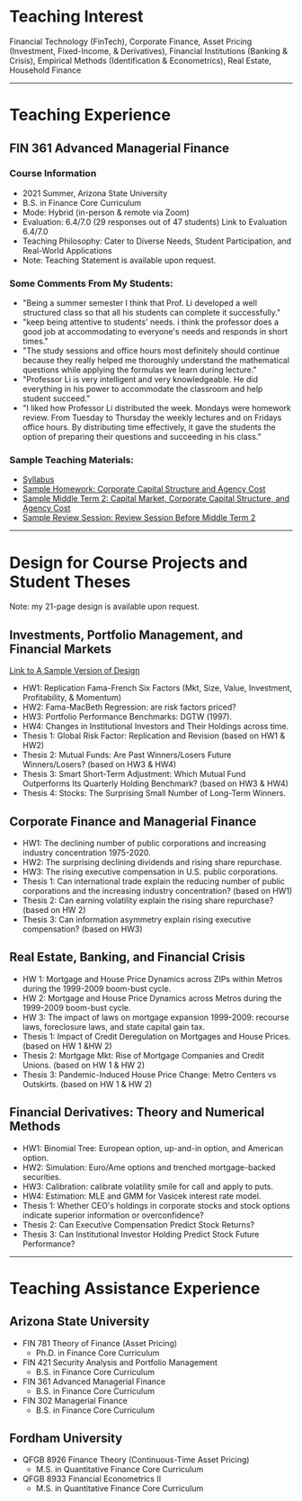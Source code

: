 # Teaching Interest
Financial Technology (FinTech), Corporate Finance, Asset Pricing (Investment, Fixed-Income, & Derivatives), Financial Institutions (Banking & Crisis), Empirical Methods (Identification & Econometrics), Real Estate, Household Finance

---

# Teaching Experience 
## FIN 361 Advanced Managerial Finance
### Course Information
* 2021 Summer, Arizona State University
* B.S. in Finance Core Curriculum
* Mode: Hybrid (in-person & remote via Zoom)
* Evaluation: 6.4/7.0 (29 responses out of 47 students) Link to Evaluation 6.4/7.0
* Teaching Philosophy: Cater to Diverse Needs, Student Participation, and Real-World Applications
* Note: Teaching Statement is available upon request.    
### Some Comments From My Students:
* "Being a summer semester I think that Prof. Li developed a well structured class so that all his students can complete it successfully."
* "keep being attentive to students' needs. i think the professor does a good job at accommodating to everyone's needs and responds in short times."
* "The study sessions and office hours most definitely should continue because they really helped me thoroughly understand the mathematical questions while applying the formulas we learn during lecture."
* "Professor Li is very intelligent and very knowledgeable. He did everything in his power to accommodate the classroom and help student succeed."
* "I liked how Professor Li distributed the week. Mondays were homework review. From Tuesday to Thursday the weekly lectures and on Fridays office hours. By distributing time effectively, it gave the students the option of preparing their questions and succeeding in his class."    
### Sample Teaching Materials:
* [Syllabus](https://www.dropbox.com/scl/fi/y5jcrdia1z8gflw5fx4m6/Syllabus_FIN361_BoLi_ASU_2021Summer.pdf?rlkey=d4llbmgkjuycb5a4hhwzjylvy&dl=0) 
* [Sample Homework: Corporate Capital Structure and Agency Cost](https://www.dropbox.com/scl/fi/j3mlfn9hkknqjbe357rjm/Week-4-Homework-Chap14-15-16.pdf?rlkey=c7f7twj0ew042xjztpibyzz77&dl=0) 
* [Sample Middle Term 2: Capital Market, Corporate Capital Structure, and Agency Cost](https://www.dropbox.com/scl/fi/xq6dqg1okz8hxdkfkv1is/Week-5-Midterm-2-Ch-10-11-14-16.pdf?rlkey=e0j98azg5z33hmpgcp6jlxnqe&dl=0)
* [Sample Review Session: Review Session Before Middle Term 2](https://www.dropbox.com/scl/fi/ho4lodxda9ujhkzo5zi4x/ReviewSessionBeforeMidTerm2.pdf?rlkey=8nfudy1wvybljnqknho1v64qk&dl=0)

---

# Design for Course Projects and Student Theses
Note: my 21-page design is available upon request.

## Investments, Portfolio Management, and Financial Markets
[Link to A Sample Version of Design](https://www.dropbox.com/scl/fi/u3ykgnfjczki1kc7ac0do/Course_Design_and_Student_Thesis_Guidance_ASampleP1to7.pdf?rlkey=mt4jc4zoj5vmkglmnlb7zi1wo&dl=0)    
* HW1: Replication Fama-French Six Factors (Mkt, Size, Value, Investment, Profitability, & Momentum)
* HW2: Fama-MacBeth Regression: are risk factors priced?
* HW3: Portfolio Performance Benchmarks: DGTW (1997).
* HW4: Changes in Institutional Investors and Their Holdings across time. 
* Thesis 1: Global Risk Factor: Replication and Revision (based on HW1 & HW2)
* Thesis 2: Mutual Funds: Are Past Winners/Losers Future Winners/Losers? (based on HW3 & HW4)
* Thesis 3: Smart Short-Term Adjustment: Which Mutual Fund Outperforms Its Quarterly Holding Benchmark? (based on HW3 & HW4)
* Thesis 4: Stocks: The Surprising Small Number of Long-Term Winners.

## Corporate Finance and Managerial Finance
* HW1: The declining number of public corporations and increasing industry concentration 1975-2020.
* HW2: The surprising declining dividends and rising share repurchase.
* HW3: The rising executive compensation in U.S. public corporations.
* Thesis 1: Can international trade explain the reducing number of public corporations and the increasing industry concentration? (based on HW1)
* Thesis 2: Can earning volatility explain the rising share repurchase? (based on HW 2)
* Thesis 3: Can information asymmetry explain rising executive compensation? (based on HW3)

## Real Estate, Banking, and Financial Crisis
* HW 1: Mortgage and House Price Dynamics across ZIPs within Metros during the 1999-2009 boom-bust cycle.
* HW 2: Mortgage and House Price Dynamics across Metros during the 1999-2009 boom-bust cycle.
* HW 3: The impact of laws on mortgage expansion 1999-2009: recourse laws, foreclosure laws, and state capital gain tax.
* Thesis 1: Impact of Credit Deregulation on Mortgages and House Prices. (based on HW 1 &HW 2) 
* Thesis 2: Mortgage Mkt: Rise of Mortgage Companies and Credit Unions. (based on HW 1 & HW 2)
* Thesis 3: Pandemic-Induced House Price Change: Metro Centers vs Outskirts. (based on HW 1 & HW 2)

## Financial Derivatives: Theory and Numerical Methods
* HW1: Binomial Tree: European option, up-and-in option, and American option.
* HW2: Simulation: Euro/Ame options and trenched mortgage-backed securities. 
* HW3: Calibration: calibrate volatility smile for call and apply to puts.
* HW4: Estimation: MLE and GMM for Vasicek interest rate model.
* Thesis 1: Whether CEO's holdings in corporate stocks and stock options indicate superior information or overconfidence?
* Thesis 2: Can Executive Compensation Predict Stock Returns?
* Thesis 3: Can Institutional Investor Holding Predict Stock Future Performance? 

---

# Teaching Assistance Experience

## Arizona State University
* FIN 781 Theory of Finance (Asset Pricing)
    * Ph.D. in Finance Core Curriculum
* FIN 421 Security Analysis and Portfolio Management
    * B.S. in Finance Core Curriculum
* FIN 361 Advanced Managerial Finance
    * B.S. in Finance Core Curriculum
* FIN 302 Managerial Finance
    * B.S. in Finance Core Curriculum

## Fordham University
* QFGB 8926  Finance Theory (Continuous-Time Asset Pricing)
    * M.S. in Quantitative Finance Core Curriculum
* QFGB 8933  Financial Econometrics II 
    * M.S. in Quantitative Finance Core Curriculum



